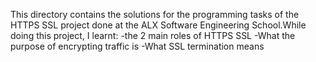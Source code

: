 This directory contains the solutions for the programming tasks of the HTTPS SSL project done at the ALX Software Engineering School.While doing this project, I learnt:
-the 2 main roles of HTTPS SSL
-What the purpose of encrypting traffic is
-What SSL termination means
